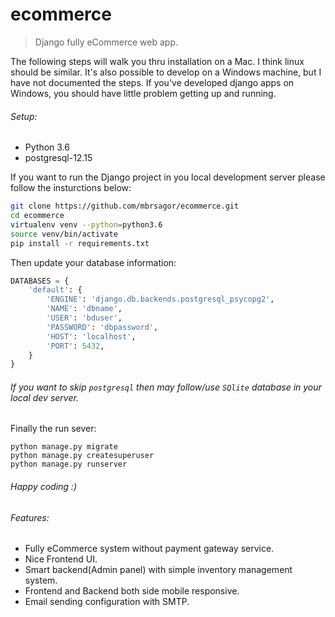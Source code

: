 # ecommerce
>Django fully eCommerce web app.

The following steps will walk you thru installation on a Mac. I think linux should be similar. It's also possible to develop on a Windows machine, but I have not documented the steps. If you've developed django apps on Windows, you should have little problem getting up and running.

###### Setup:
- Python 3.6
- postgresql-12.15

If you want to run the Django project in you local development server please follow the insturctions below:

```bash
git clone https://github.com/mbrsagor/ecommerce.git
cd ecommerce
virtualenv venv --python=python3.6
source venv/bin/activate
pip install -r requirements.txt
```

Then update your database information:

```python
DATABASES = {
    'default': {
        'ENGINE': 'django.db.backends.postgresql_psycopg2',
        'NAME': 'dbname',
        'USER': 'bduser',
        'PASSWORD': 'dbpassword',
        'HOST': 'localhost',
        'PORT': 5432,
    }
}
```

###### If you want to skip `postgresql` then may follow/use `SQlite` database in your local dev server.

Finally the run sever:
```
python manage.py migrate
python manage.py createsuperuser
python manage.py runserver
```

###### Happy coding :) ######


###### Features:
- Fully eCommerce system without payment gateway service.
- Nice Frontend UI.
- Smart backend(Admin panel) with simple inventory management system.
- Frontend and Backend both side mobile responsive.
- Email sending configuration with SMTP.
